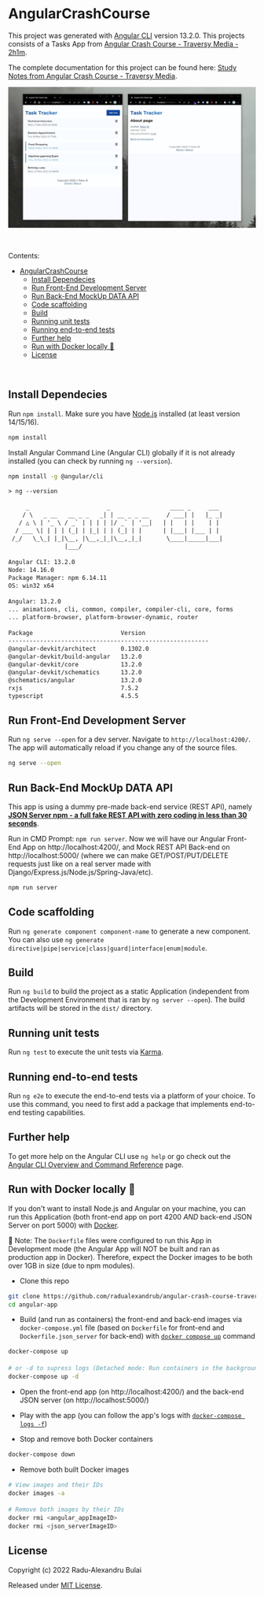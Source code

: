 # AngularCrashCourse

This project was generated with [Angular CLI](https://github.com/angular/angular-cli) version 13.2.0. This projects consists of a Tasks App from [Angular Crash Course - Traversy Media - 2h1m](https://www.youtube.com/watch?v=3dHNOWTI7H8).

The complete documentation for this project can be found here: [Study Notes from Angular Crash Course - Traversy Media](https://github.com/radualexandrub/Study/blob/master/Angular/README.md).

![Angular Crash Course App Demo Screenshot](./Angular-Crash-Course-App-Demo.jpg)

<br/>

Contents:

- [AngularCrashCourse](#angularcrashcourse)
  - [Install Dependecies](#install-dependecies)
  - [Run Front-End Development Server](#run-front-end-development-server)
  - [Run Back-End MockUp DATA API](#run-back-end-mockup-data-api)
  - [Code scaffolding](#code-scaffolding)
  - [Build](#build)
  - [Running unit tests](#running-unit-tests)
  - [Running end-to-end tests](#running-end-to-end-tests)
  - [Further help](#further-help)
  - [Run with Docker locally 🚀](#run-with-docker-locally-)
  - [License](#license)

<br/>

## Install Dependecies

Run `npm install`. Make sure you have [Node.js](https://nodejs.org/en/download/) installed (at least version 14/15/16).

```bash
npm install
```

Install Angular Command Line (Angular CLI) globally if it is not already installed (you can check by running `ng --version`).

```bash
npm install -g @angular/cli
```

```
> ng --version

     _                      _                 ____ _     ___
    / \   _ __   __ _ _   _| | __ _ _ __     / ___| |   |_ _|
   / △ \ | '_ \ / _` | | | | |/ _` | '__|   | |   | |    | |
  / ___ \| | | | (_| | |_| | | (_| | |      | |___| |___ | |
 /_/   \_\_| |_|\__, |\__,_|_|\__,_|_|       \____|_____|___|
                |___/

Angular CLI: 13.2.0
Node: 14.16.0
Package Manager: npm 6.14.11
OS: win32 x64

Angular: 13.2.0
... animations, cli, common, compiler, compiler-cli, core, forms
... platform-browser, platform-browser-dynamic, router

Package                         Version
---------------------------------------------------------
@angular-devkit/architect       0.1302.0
@angular-devkit/build-angular   13.2.0
@angular-devkit/core            13.2.0
@angular-devkit/schematics      13.2.0
@schematics/angular             13.2.0
rxjs                            7.5.2
typescript                      4.5.5
```

## Run Front-End Development Server

Run `ng serve --open` for a dev server. Navigate to `http://localhost:4200/`. The app will automatically reload if you change any of the source files.

```bash
ng serve --open
```

## Run Back-End MockUp DATA API

This app is using a dummy pre-made back-end service (REST API), namely **[JSON Server npm - a full fake REST API with zero coding in less than 30 seconds](https://www.npmjs.com/package/json-server)**.

Run in CMD Prompt: `npm run server`. Now we will have our Angular Front-End App on http://localhost:4200/, and Mock REST API Back-end on http://localhost:5000/ (where we can make GET/POST/PUT/DELETE requests just like on a real server made with Django/Express.js/Node.js/Spring-Java/etc).

```bash
npm run server
```

## Code scaffolding

Run `ng generate component component-name` to generate a new component. You can also use `ng generate directive|pipe|service|class|guard|interface|enum|module`.

## Build

Run `ng build` to build the project as a static Application (independent from the Development Environment that is ran by `ng server --open`). The build artifacts will be stored in the `dist/` directory.

## Running unit tests

Run `ng test` to execute the unit tests via [Karma](https://karma-runner.github.io).

## Running end-to-end tests

Run `ng e2e` to execute the end-to-end tests via a platform of your choice. To use this command, you need to first add a package that implements end-to-end testing capabilities.

## Further help

To get more help on the Angular CLI use `ng help` or go check out the [Angular CLI Overview and Command Reference](https://angular.io/cli) page.

## Run with Docker locally 🚀

If you don't want to install Node.js and Angular on your machine, you can run this Application (both front-end app on port 4200 _AND_ back-end JSON Server on port 5000) with [Docker](https://www.docker.com/products/docker-desktop/).

🔵 Note: The `Dockerfile` files were configured to run this App in Development mode (the Angular App will NOT be built and ran as production app in Docker). Therefore, expect the Docker images to be both over 1GB in size (due to npm modules).

- Clone this repo

```bash
git clone https://github.com/radualexandrub/angular-crash-course-traversy angular-app
cd angular-app
```

- Build (and run as containers) the front-end and back-end images via `docker-compose.yml` file (based on `Dockerfile` for front-end and `Dockerfile.json_server` for back-end) with [`docker compose up`](https://docs.docker.com/engine/reference/commandline/compose_up/) command

```bash
docker-compose up

# or -d to supress logs (Detached mode: Run containers in the background)
docker-compose up -d
```

- Open the front-end app (on http://localhost:4200/) and the back-end JSON server (on http://localhost:5000/)

- Play with the app (you can follow the app's logs with [`docker-compose logs -f`](https://docs.docker.com/engine/reference/commandline/compose_logs/))

- Stop and remove both Docker containers

```bash
docker-compose down
```

- Remove both built Docker images

```bash
# View images and their IDs
docker images -a

# Remove both images by their IDs
docker rmi <angular_appImageID>
docker rmi <json_serverImageID>
```

## License

Copyright (c) 2022 Radu-Alexandru Bulai

Released under [MIT License](./LICENSE.md).
